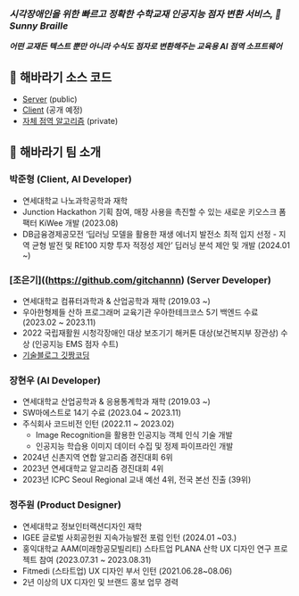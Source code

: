 ### _시각장애인을 위한 빠르고 정확한 수학교재 인공지능 점자 변환 서비스, 🌻 Sunny Braille_

**_어떤 교재든 텍스트 뿐만 아니라 수식도 점자로 변환해주는 교육용 AI 점역 소프트웨어_**

## 🌻 해바라기 소스 코드

- [Server](https://github.com/Sunflower-yonsei/sunflower-server) (public)
- [Client](https://github.com/Sunflower-yonsei/Sunflower_FE) (공개 예정)
- [자체 점역 알고리즘](https://github.com/Sunflower-yonsei/sunflower-algorithm) (private)

## 🌻 해바라기 팀 소개

### 박준형 (Client, AI Developer)

- 연세대학교 나노과학공학과 재학
- Junction Hackathon 기획 참여, 매장 사용을 촉진할 수 있는 새로운 키오스크 폼팩터 KiWee 개발 (2023.08)
- DB금융경제공모전 ‘딥러닝 모델을 활용한 재생 에너지 발전소 최적 입지 선정 - 지역 균형 발전 및 RE100 지향 투자 적정성 제안’ 딥러닝 분석 제안 및 개발 (2024.01 ~)

### [조은기]((https://github.com/gitchannn) (Server Developer)

- 연세대학교 컴퓨터과학과 & 산업공학과 재학 (2019.03 ~)
- 우아한형제들 산하 프로그래머 교육기관 우아한테크코스 5기 백엔드 수료 (2023.02 ~ 2023.11)
- 2022 국립재활원 시청각장애인 대상 보조기기 해커톤 대상(보건복지부 장관상) 수상 (인공지능 EMS 점자 수트)
- [기술블로그 깃짱코딩](https://engineerinsight.tistory.com/)

### 장현우 (AI Developer)

- 연세대학교 산업공학과 & 응용통계학과 재학 (2019.03 ~)
- SW마에스트로 14기 수료 (2023.04 ~ 2023.11)
- 주식회사 코드비전 인턴 (2022.11 ~ 2023.02)
  - Image Recognition을 활용한 인공지능 객체 인식 기술 개발
  - 인공지능 학습용 이미지 데이터 수집 및 정제 파이프라인 개발
- 2024년 신촌지역 연합 알고리즘 경진대회 6위
- 2023년 연세대학교 알고리즘 경진대회 4위
- 2023년 ICPC Seoul Regional 교내 예선 4위, 전국 본선 진출 (39위)


### 정주원 (Product Designer)

- 연세대학교 정보인터랙션디자인 재학
- IGEE 글로벌 사회공헌원 지속가능발전 포럼 인턴 (2024.01 ~03.)
- 홍익대학교 AAM(미래항공모빌리티) 스타트업 PLANA 산학 UX 디자인 연구 프로젝트 참여 (2023.07.31 ~ 2023.08.31)
- Fitmedi (스타트업) UX 디자인 부서 인턴 (2021.06.28~08.06)
- 2년 이상의 UX 디자인 및 브랜드 홍보 업무 경력



